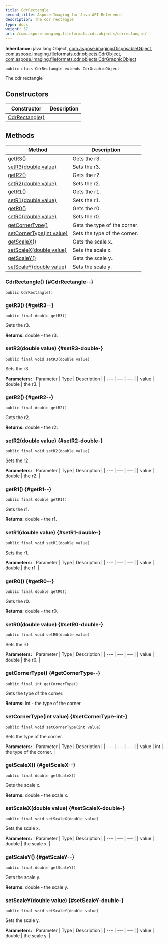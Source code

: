 ```yaml
---
title: CdrRectangle
second_title: Aspose.Imaging for Java API Reference
description: The cdr rectangle
type: docs
weight: 37
url: /com.aspose.imaging.fileformats.cdr.objects/cdrrectangle/
---
```

**Inheritance:**
java.lang.Object, [com.aspose.imaging.DisposableObject](../../com.aspose.imaging/disposableobject), [com.aspose.imaging.fileformats.cdr.objects.CdrObject](../../com.aspose.imaging.fileformats.cdr.objects/cdrobject), [com.aspose.imaging.fileformats.cdr.objects.CdrGraphicObject](../../com.aspose.imaging.fileformats.cdr.objects/cdrgraphicobject)
```
public class CdrRectangle extends CdrGraphicObject
```

The cdr rectangle
## Constructors

| Constructor | Description |
| --- | --- |
| [CdrRectangle()](#CdrRectangle--) |  |
## Methods

| Method | Description |
| --- | --- |
| [getR3()](#getR3--) | Gets the r3. |
| [setR3(double value)](#setR3-double-) | Sets the r3. |
| [getR2()](#getR2--) | Gets the r2. |
| [setR2(double value)](#setR2-double-) | Sets the r2. |
| [getR1()](#getR1--) | Gets the r1. |
| [setR1(double value)](#setR1-double-) | Sets the r1. |
| [getR0()](#getR0--) | Gets the r0. |
| [setR0(double value)](#setR0-double-) | Sets the r0. |
| [getCornerType()](#getCornerType--) | Gets the type of the corner. |
| [setCornerType(int value)](#setCornerType-int-) | Sets the type of the corner. |
| [getScaleX()](#getScaleX--) | Gets the scale x. |
| [setScaleX(double value)](#setScaleX-double-) | Sets the scale x. |
| [getScaleY()](#getScaleY--) | Gets the scale y. |
| [setScaleY(double value)](#setScaleY-double-) | Sets the scale y. |
### CdrRectangle() {#CdrRectangle--}
```
public CdrRectangle()
```


### getR3() {#getR3--}
```
public final double getR3()
```


Gets the r3.

**Returns:**
double - the r3.
### setR3(double value) {#setR3-double-}
```
public final void setR3(double value)
```


Sets the r3.

**Parameters:**
| Parameter | Type | Description |
| --- | --- | --- |
| value | double | the r3. |

### getR2() {#getR2--}
```
public final double getR2()
```


Gets the r2.

**Returns:**
double - the r2.
### setR2(double value) {#setR2-double-}
```
public final void setR2(double value)
```


Sets the r2.

**Parameters:**
| Parameter | Type | Description |
| --- | --- | --- |
| value | double | the r2. |

### getR1() {#getR1--}
```
public final double getR1()
```


Gets the r1.

**Returns:**
double - the r1.
### setR1(double value) {#setR1-double-}
```
public final void setR1(double value)
```


Sets the r1.

**Parameters:**
| Parameter | Type | Description |
| --- | --- | --- |
| value | double | the r1. |

### getR0() {#getR0--}
```
public final double getR0()
```


Gets the r0.

**Returns:**
double - the r0.
### setR0(double value) {#setR0-double-}
```
public final void setR0(double value)
```


Sets the r0.

**Parameters:**
| Parameter | Type | Description |
| --- | --- | --- |
| value | double | the r0. |

### getCornerType() {#getCornerType--}
```
public final int getCornerType()
```


Gets the type of the corner.

**Returns:**
int - the type of the corner.
### setCornerType(int value) {#setCornerType-int-}
```
public final void setCornerType(int value)
```


Sets the type of the corner.

**Parameters:**
| Parameter | Type | Description |
| --- | --- | --- |
| value | int | the type of the corner. |

### getScaleX() {#getScaleX--}
```
public final double getScaleX()
```


Gets the scale x.

**Returns:**
double - the scale x.
### setScaleX(double value) {#setScaleX-double-}
```
public final void setScaleX(double value)
```


Sets the scale x.

**Parameters:**
| Parameter | Type | Description |
| --- | --- | --- |
| value | double | the scale x. |

### getScaleY() {#getScaleY--}
```
public final double getScaleY()
```


Gets the scale y.

**Returns:**
double - the scale y.
### setScaleY(double value) {#setScaleY-double-}
```
public final void setScaleY(double value)
```


Sets the scale y.

**Parameters:**
| Parameter | Type | Description |
| --- | --- | --- |
| value | double | the scale y. |

